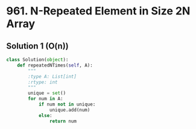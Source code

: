 # 961. N-Repeated Element in Size 2N Array

## Solution 1 (O(n))

```python
class Solution(object):
    def repeatedNTimes(self, A):
        """
        :type A: List[int]
        :rtype: int
        """
        unique = set()
        for num in A:
            if num not in unique:
                unique.add(num)
            else:
                return num
```
